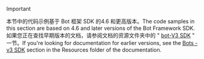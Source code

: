 > [!Important]
> <span data-ttu-id="7bf2f-101">本节中的代码示例基于 Bot 框架 SDK 的4.6 和更高版本。</span><span class="sxs-lookup"><span data-stu-id="7bf2f-101">The code samples in this section are based on 4.6 and later versions of the Bot Framework SDK.</span></span> <span data-ttu-id="7bf2f-102">如果您正在查找早期版本的文档，请参阅文档的资源文件夹中的 " [bot-V3 SDK](~/resources/bot-v3/bots-overview.md) " 一节。</span><span class="sxs-lookup"><span data-stu-id="7bf2f-102">If you're looking for documentation for earlier versions, see the [Bots - v3 SDK](~/resources/bot-v3/bots-overview.md) section in the Resources folder of the documentation.</span></span>
